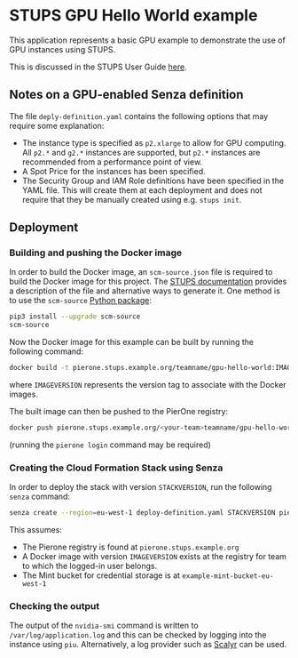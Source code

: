 # STUPS GPU Hello World example

This application represents a basic GPU example to demonstrate the use of GPU instances using STUPS.

This is discussed in the STUPS User Guide [here](http://stups.readthedocs.io/en/latest/user-guide/gpu-hello-world.html).

## Notes on a GPU-enabled Senza definition

The file `deply-definition.yaml` contains the following options that may require some explanation:
- The instance type is specified as `p2.xlarge` to allow for GPU computing. All `p2.*` and `g2.*` instances are supported, but `p2.*` instances are recommended from a performance point of view.
- A Spot Price for the instances has been specified.
- The Security Group and IAM Role definitions have been specified in the YAML file. This will create them at each deployment and does not require that they be manually created using e.g. `stups init`.

## Deployment
### Building and pushing the Docker image

In order to build the Docker image, an `scm-source.json` file is required to build the Docker image for this project. The [STUPS documentation](http://stups.readthedocs.io/en/latest/user-guide/application-development.html#scm-source-json) provides a description of the file and alternative ways to generate it. One method is to use the `scm-source` [Python package](https://pypi.python.org/pypi/scm-source):
```bash
pip3 install --upgrade scm-source
scm-source
```

Now the Docker image for this example can be built by running the following command:
```bash
docker build -t pierone.stups.example.org/teamname/gpu-hello-world:IMAGEVERSION .
```
where `IMAGEVERSION` represents the version tag to associate with the Docker images.

The built image can then be pushed to the PierOne registry:
```bash
docker push pierone.stups.example.org/<your-team>teamname/gpu-hello-world:IMAGEVERSION
```
(running the `pierone login` command may be required)


### Creating the Cloud Formation Stack using Senza
In order to deploy the stack with version `STACKVERSION`, run the following `senza` command:

```bash
senza create --region=eu-west-1 deploy-definition.yaml STACKVERSION pierone.stups.example.org IMAGEVERSION example-mint-bucket-eu-west-1
```

This assumes:
* The Pierone registry is found at `pierone.stups.example.org`
* A Docker image with version `IMAGEVERSION` exists at the registry for team to which the logged-in user belongs.
* The Mint bucket for credential storage is at `example-mint-bucket-eu-west-1`

### Checking the output
The output of the `nvidia-smi` command is written to `/var/log/application.log` and this can be checked by logging into the instance using `piu`. Alternatively, a log provider such as [Scalyr](https://www.scalyr.com) can be used.